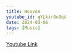 ```yaml
---
title: Heaven
youtube_id: qYLkirGn3qU
date: 2024-03-06
tags: [Music]
---
```



[Youtube Link](https://www.youtube.com/watch?v=qYLkirGn3qU)  
